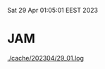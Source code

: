 Sat 29 Apr 01:05:01 EEST 2023
# JAM
<a href='./cache/202304/29_01.log'>./cache/202304/29_01.log</a>
